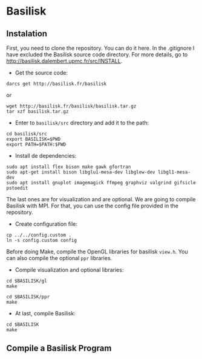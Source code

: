 # Basilisk

## Instalation

First, you need to clone the repository. You can do it here. In the .gitignore I have excluded the Basilisk source code directory. For more details, go to http://basilisk.dalembert.upmc.fr/src/INSTALL.  

- Get the source code:

```
darcs get http://basilisk.fr/basilisk 
```

or 

```
wget http://basilisk.fr/basilisk/basilisk.tar.gz
tar xzf basilisk.tar.gz
```

- Enter to `basilisk/src` directory and add it to the path:

```
cd basilisk/src
export BASILISK=$PWD
export PATH=$PATH:$PWD
```

- Install de dependencies:

```
sudo apt install flex bison make gawk gfortran
sudo apt-get install bison libglu1-mesa-dev libglew-dev libgl1-mesa-dev
sudo apt install gnuplot imagemagick ffmpeg graphviz valgrind gifsicle pstoedit
```

The last ones are for visualization and are optional. We are going to compile Basilisk with MPI. For that, you can use the config file provided in the repository.

- Create configuration file:

```
cp ../../config.custom .
ln -s config.custom config
```

Before doing Make, compile the OpenGL libraries for basilisk `view.h`. You can also compile the optional `ppr` libraries.

- Compile visualization and optional libraries:

```
cd $BASILISK/gl
make 

cd $BASILISK/ppr
make
```

- At last, compile Basilisk:

```
cd $BASILISK
make
```

## Compile a Basilisk Program

